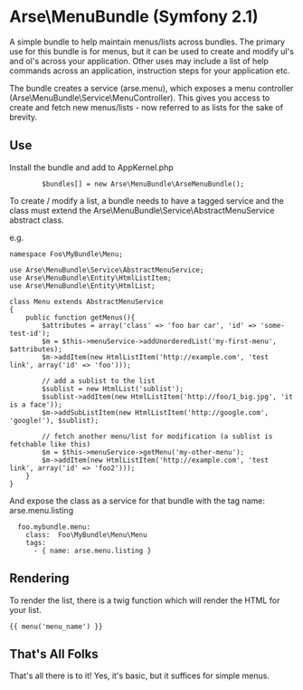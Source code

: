 
Arse\MenuBundle (Symfony 2.1)
==================

A simple bundle to help maintain menus/lists across bundles. The primary use for this bundle is for menus, but it can be
used to create and modify ul's and ol's across your application. Other uses may include a list of help commands across
an application, instruction steps for your application etc.

The bundle creates a service (arse.menu), which exposes a menu controller (Arse\MenuBundle\Service\MenuController). This
gives you access to create and fetch new menus/lists - now referred to as lists for the sake of brevity.

Use
-----

Install the bundle and add to AppKernel.php

```
        $bundles[] = new Arse\MenuBundle\ArseMenuBundle();
```

To create / modify a list, a bundle needs to have a tagged service and the class must extend the
Arse\MenuBundle\Service\AbstractMenuService abstract class.

e.g.
```
namespace Foo\MyBundle\Menu;

use Arse\MenuBundle\Service\AbstractMenuService;
use Arse\MenuBundle\Entity\HtmlListItem;
use Arse\MenuBundle\Entity\HtmlList;

class Menu extends AbstractMenuService
{
    public function getMenus(){
        $attributes = array('class' => 'foo bar car', 'id' => 'some-test-id');
        $m = $this->menuService->addUnorderedList('my-first-menu', $attributes);
        $m->addItem(new HtmlListItem('http://example.com', 'test link', array('id' => 'foo')));

        // add a sublist to the list
        $sublist = new HtmlList('sublist');
        $sublist->addItem(new HtmlListItem('http://foo/1_big.jpg', 'it is a face'));
        $m->addSubListItem(new HtmlListItem('http://google.com', 'google!'), $sublist);

        // fetch another menu/list for modification (a sublist is fetchable like this)
        $m = $this->menuService->getMenu('my-other-menu');
        $m->addItem(new HtmlListItem('http://example.com', 'test link', array('id' => 'foo2')));
    }
}
```

And expose the class as a service for that bundle with the tag name: arse.menu.listing

```
  foo.mybundle.menu:
    class:  Foo\MyBundle\Menu\Menu
    tags:
      - { name: arse.menu.listing }
```

Rendering
-----------

To render the list, there is a twig function which will render the HTML for your list.

```
{{ menu('menu_name') }}
```

That's All Folks
------------------

That's all there is to it! Yes, it's basic, but it suffices for simple menus.
